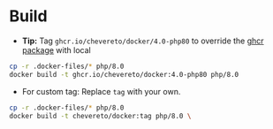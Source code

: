 # Build

* **Tip:** Tag `ghcr.io/chevereto/docker/4.0-php80` to override the [ghcr package](https://github.com/orgs/chevereto/packages?repo_name=docker) with local

```sh
cp -r .docker-files/* php/8.0
docker build -t ghcr.io/chevereto/docker:4.0-php80 php/8.0
```

* For custom tag: Replace `tag` with your own.

```sh
cp -r .docker-files/* php/8.0
docker build -t chevereto/docker:tag php/8.0 \
```
